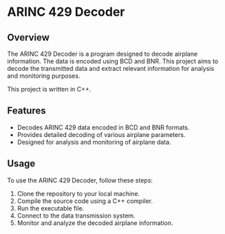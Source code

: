 # ARINC 429 Decoder

## Overview

The ARINC 429 Decoder is a program designed to decode airplane information. The data is encoded using BCD and BNR. This project aims to decode the transmitted data and extract relevant information for analysis and monitoring purposes.

This project is written in C++.

## Features

- Decodes ARINC 429 data encoded in BCD and BNR formats.
- Provides detailed decoding of various airplane parameters.
- Designed for analysis and monitoring of airplane data.

## Usage

To use the ARINC 429 Decoder, follow these steps:

1. Clone the repository to your local machine.
2. Compile the source code using a C++ compiler.
3. Run the executable file.
4. Connect to the data transmission system.
5. Monitor and analyze the decoded airplane information.
